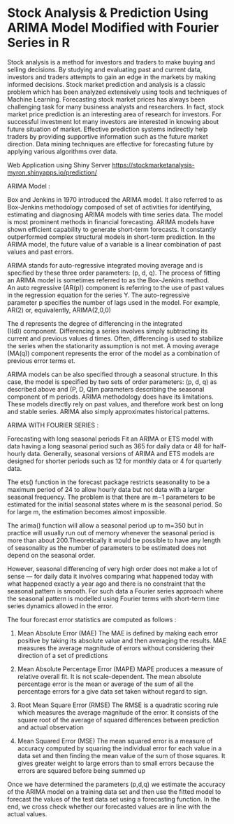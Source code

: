 # Stock Analysis & Prediction Using ARIMA Model Modified with Fourier Series in R

Stock analysis is a method for investors and traders to make buying and selling decisions. By studying and evaluating past and current data, investors and traders attempts to gain an edge in the markets by making informed decisions. Stock market prediction and analysis is a classic problem which has been analyzed extensively using tools and techniques of Machine Learning. Forecasting stock market prices has always been challenging task for many business analysts and researchers. In fact, stock market price prediction is an interesting area of research for investors. For successful investment lot many investors are interested in knowing about future situation of market. Effective prediction systems indirectly help traders by providing supportive information such as the future market direction. Data mining techniques are effective for forecasting future by applying various algorithms over data.

Web Application using Shiny Server https://stockmarketanalysis-myron.shinyapps.io/prediction/

ARIMA Model :

Box and Jenkins in 1970 introduced the ARIMA model. It also referred to as Box-Jenkins methodology composed of set of activities for identifying, estimating and diagnosing ARIMA models with time series data. The model is most prominent methods in financial forecasting. ARIMA models have shown efficient capability to generate short-term forecasts. It constantly outperformed complex structural models in short-term prediction. In the ARIMA model, the future value of a variable is a linear combination of past values and past errors.

ARIMA stands for auto-regressive integrated moving average and is specified by these three order parameters: (p, d, q). The process of fitting an ARIMA model is sometimes referred to as the Box-Jenkins method.
An auto regressive (AR(p)) component is referring to the use of past values in the regression equation for the series Y. The auto-regressive parameter p specifies the number of lags used in the model. For example, AR(2) or, equivalently, ARIMA(2,0,0)

The d represents the degree of differencing in the integrated (I(d)) component. Differencing a series involves simply subtracting its current and previous values d times. Often, differencing is used to stabilize the series when the stationarity assumption is not met.
A moving average (MA(q)) component represents the error of the model as a combination of previous error terms et. 

ARIMA models can be also specified through a seasonal structure. In this case, the model is specified by two sets of order parameters: (p, d, q) as described above and (P, D, Q)m parameters describing the seasonal component of m periods.
ARIMA methodology does have its limitations. These models directly rely on past values, and therefore work best on long and stable series. ARIMA also simply approximates historical patterns.


ARIMA WITH FOURIER SERIES :

Forecasting with long seasonal periods
Fit an ARIMA or ETS model with data having a long seasonal period such as 365 for daily data or 48 for half-hourly data. Generally, seasonal versions of ARIMA and ETS models are designed for shorter periods such as 12 for monthly data or 4 for quarterly data.

The ets() function in the forecast package restricts seasonality to be a maximum period of 24 to allow hourly data but not data with a larger seasonal frequency. The problem is that there are m−1 parameters to be estimated for the initial seasonal states where m is the seasonal period. So for large m, the estimation becomes almost impossible.

The arima() function will allow a seasonal period up to m=350 but in practice will usually run out of memory whenever the seasonal period is more than about 200.Theoretically it would be possible to have any length of seasonality as the number of parameters to be estimated does not depend on the seasonal order. 

However, seasonal differencing of very high order does not make a lot of sense — for daily data it involves comparing what happened today with what happened exactly a year ago and there is no constraint that the seasonal pattern is smooth.
For such data a Fourier series approach where the seasonal pattern is modelled using Fourier terms with short-term time series dynamics allowed in the error.


The four forecast error statistics are computed as follows :

1)	Mean Absolute Error (MAE) 
The MAE is defined by making each error positive by taking its absolute value and then averaging the results. MAE measures the average magnitude of errors without considering their direction of a set of predictions

2)	Mean Absolute Percentage Error (MAPE) MAPE produces a measure of relative overall fit. It is not scale-dependent. The mean absolute percentage error is the mean or average of the sum of all the percentage errors for a give data set taken without regard to sign. 

3)	Root Mean Square Error (RMSE) The RMSE is a quadratic scoring rule which measures the average magnitude of the error. It consists of the square root of the average of squared differences between prediction and actual observation

4)	Mean Squared Error (MSE) The mean squared error is a measure of accuracy computed by squaring the individual error for each value in a data set and then finding the mean value of the sum of those squares. It gives greater weight to large errors than to small errors because the errors are squared before being summed up

Once we have determined the parameters (p,d,q) we estimate the accuracy of the ARIMA model on a training data set and then use the fitted model to forecast the values of the test data set using a forecasting function. In the end, we cross check whether our forecasted values are in line with the actual values.
